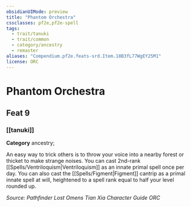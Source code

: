 ```yaml
---
obsidianUIMode: preview
title: "Phantom Orchestra"
cssclasses: pf2e,pf2e-spell
tags:
  - trait/tanuki
  - trait/common
  - category/ancestry
  - remaster
aliases: "Compendium.pf2e.feats-srd.Item.18B3fL77WgEY25M1"
license: ORC
---
```

# Phantom Orchestra
## Feat 9
### [[tanuki]]

**Category** ancestry; 




An easy way to trick others is to throw your voice into a nearby forest or thicket to make strange noises. You can cast 2nd-rank [[Spells/Ventriloquism|Ventriloquism]] as an innate primal spell once per day. You can also cast the [[Spells/Figment|Figment]] cantrip as a primal innate spell at will, heightened to a spell rank equal to half your level rounded up.

*Source: Pathfinder Lost Omens Tian Xia Character Guide*
*ORC*